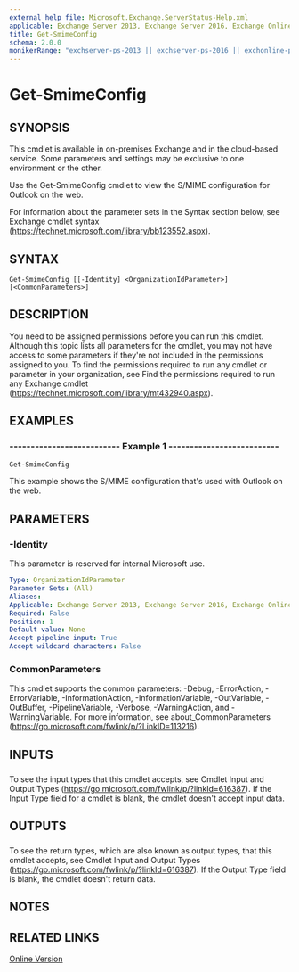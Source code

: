 ```yaml
---
external help file: Microsoft.Exchange.ServerStatus-Help.xml
applicable: Exchange Server 2013, Exchange Server 2016, Exchange Online, Exchange Online Protection
title: Get-SmimeConfig
schema: 2.0.0
monikerRange: "exchserver-ps-2013 || exchserver-ps-2016 || exchonline-ps || eop-ps"
---
```


# Get-SmimeConfig

## SYNOPSIS
This cmdlet is available in on-premises Exchange and in the cloud-based service. Some parameters and settings may be exclusive to one environment or the other.

Use the Get-SmimeConfig cmdlet to view the S/MIME configuration for Outlook on the web.

For information about the parameter sets in the Syntax section below, see Exchange cmdlet syntax (https://technet.microsoft.com/library/bb123552.aspx).

## SYNTAX

```
Get-SmimeConfig [[-Identity] <OrganizationIdParameter>] [<CommonParameters>]
```

## DESCRIPTION
You need to be assigned permissions before you can run this cmdlet. Although this topic lists all parameters for the cmdlet, you may not have access to some parameters if they're not included in the permissions assigned to you. To find the permissions required to run any cmdlet or parameter in your organization, see Find the permissions required to run any Exchange cmdlet (https://technet.microsoft.com/library/mt432940.aspx).

## EXAMPLES

### -------------------------- Example 1 --------------------------
```
Get-SmimeConfig
```

This example shows the S/MIME configuration that's used with Outlook on the web.

## PARAMETERS

### -Identity
This parameter is reserved for internal Microsoft use.

```yaml
Type: OrganizationIdParameter
Parameter Sets: (All)
Aliases:
Applicable: Exchange Server 2013, Exchange Server 2016, Exchange Online, Exchange Online Protection
Required: False
Position: 1
Default value: None
Accept pipeline input: True
Accept wildcard characters: False
```

### CommonParameters
This cmdlet supports the common parameters: -Debug, -ErrorAction, -ErrorVariable, -InformationAction, -InformationVariable, -OutVariable, -OutBuffer, -PipelineVariable, -Verbose, -WarningAction, and -WarningVariable. For more information, see about_CommonParameters (https://go.microsoft.com/fwlink/p/?LinkID=113216).

## INPUTS

###  
To see the input types that this cmdlet accepts, see Cmdlet Input and Output Types (https://go.microsoft.com/fwlink/p/?linkId=616387). If the Input Type field for a cmdlet is blank, the cmdlet doesn't accept input data.

## OUTPUTS

###  
To see the return types, which are also known as output types, that this cmdlet accepts, see Cmdlet Input and Output Types (https://go.microsoft.com/fwlink/p/?linkId=616387). If the Output Type field is blank, the cmdlet doesn't return data.

## NOTES

## RELATED LINKS

[Online Version](https://technet.microsoft.com/library/4b29fa89-0840-4fe9-8885-019fcef2e02b.aspx)
